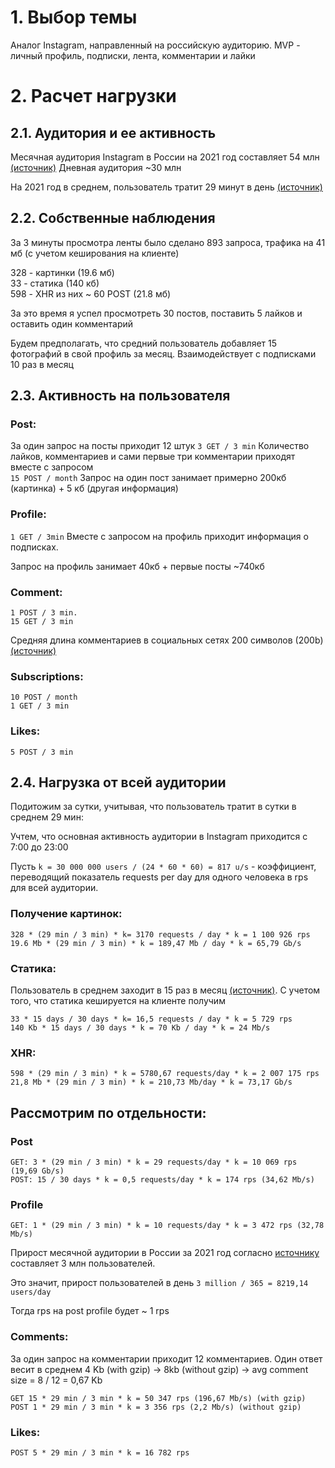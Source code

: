 # 1. Выбор темы
Аналог Instagram, направленный на российскую аудиторию. MVP - личный профиль, подписки, лента, комментарии и лайки

# 2. Расчет нагрузки

## 2.1. Аудитория и ее активность

Месячная аудитория Instagram в России на 2021 год составляет 54 млн [(источник)](https://blog.hootsuite.com/instagram-demographics/)
Дневная аудитория ~30 млн

На 2021 год в среднем, пользователь тратит 29 минут в день [(источник)](https://www.emarketer.com/content/emarketer-reduces-us-time-spent-estimates-for-facebook-and-snapchat)  
## 2.2. Собственные наблюдения
За 3 минуты просмотра ленты было сделано 893 запроса, трафика на 41 мб (с учетом кеширования на клиенте)  

328 - картинки (19.6 мб)  
33 - статика (140 кб)  
598 - XHR из них ~ 60 POST (21.8 мб)   

За это время я успел просмотреть 30 постов, поставить 5 лайков и оставить один комментарий  

Будем предполагать, что средний пользователь добавляет 15 фотографий в свой профиль за месяц. Взаимодействует с подписками 10 раз в месяц  

## 2.3. Активность на пользователя

### Post:
За один запрос на посты приходит 12 штук
```3 GET / 3 min``` Количество лайков, комментариев и сами первые три комментарии приходят вместе с запросом  
```15 POST / month``` Запрос на один пост занимает примерно 200кб (картинка) + 5 кб (другая информация)  

### Profile:
```1 GET / 3min``` Вместе с запросом на профиль приходит информация о подписках.  

Запрос на профиль занимает 40кб + первые посты ~740кб  

### Comment:
```
1 POST / 3 min.
15 GET / 3 min
```

Средняя длина комментариев в социальных сетях 200 символов (200b) [(источник)](https://habr.com/ru/post/72185/)  

### Subscriptions:
```
10 POST / month
1 GET / 3 min
```

### Likes:
```
5 POST / 3 min
```

## 2.4. Нагрузка от всей аудитории
Подитожим за сутки, учитывая, что пользователь тратит в сутки в среднем 29 мин:  

Учтем, что основная активность аудитории в Instagram приходится с 7:00 до 23:00  

Пусть ```k = 30 000 000 users / (24 * 60 * 60) = 817 u/s``` - коэффициент, переводящий показатель requests per day для одного человека в rps для всей аудитории. 

### Получение картинок:
```
328 * (29 min / 3 min) * k= 3170 requests / day * k = 1 100 926 rps
19.6 Mb * (29 min / 3 min) * k = 189,47 Mb / day * k = 65,79 Gb/s
```

### Статика:
Пользователь в среднем заходит в 15 раз в месяц [(источник)](https://popsters.ru/blog/post/svezhie-dannye-o-vk). С учетом того, что статика кешируется на клиенте получим
```
33 * 15 days / 30 days * k= 16,5 requests / day * k = 5 729 rps
140 Kb * 15 days / 30 days * k = 70 Kb / day * k = 24 Mb/s
```
### XHR:
```
598 * (29 min / 3 min) * k = 5780,67 requests/day * k = 2 007 175 rps
21,8 Mb * (29 min / 3 min) * k = 210,73 Mb/day * k = 73,17 Gb/s
```

## Рассмотрим по отдельности:
### Post
	GET: 3 * (29 min / 3 min) * k = 29 requests/day * k = 10 069 rps  (19,69 Gb/s)
	POST: 15 / 30 days * k = 0,5 requests/day * k = 174 rps (34,62 Mb/s)
### Profile
	GET: 1 * (29 min / 3 min) * k = 10 requests/day * k = 3 472 rps (32,78 Mb/s)

Прирост месячной аудитории в России за 2021 год согласно [источнику](https://blog.hootsuite.com/instagram-demographics/) составляет 3 млн пользователей.

Это значит, прирост пользователей в день ```3 million / 365 = 8219,14 users/day```  

Тогда rps на post profile будет ~ 1 rps  

### Comments:
За один запрос на комментарии приходит 12 комментариев. Один ответ весит в среднем 4 Kb (with gzip) -> 8kb (without gzip) -> avg comment size = 8 / 12 = 0,67 Kb
```
GET 15 * 29 min / 3 min * k = 50 347 rps (196,67 Mb/s) (with gzip)
POST 1 * 29 min / 3 min * k = 3 356 rps (2,2 Mb/s) (without gzip)
```

### Likes:
```
POST 5 * 29 min / 3 min * k = 16 782 rps
```
